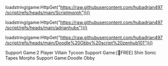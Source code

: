 loadstring(game:HttpGet("https://raw.githubusercontent.com/hubadrian497/script/refs/heads/main/Scriptmorph"))()

loadstring(game:HttpGet("https://raw.githubusercontent.com/hubadrian497/script/refs/heads/main/adrianhubs"))()

loadstring(game:HttpGet("https://raw.githubusercontent.com/hubadrian497/script/refs/heads/main/Doodle%20Obby%20script%20zenhub101"))()

Support Game:2 Player Villain Tycoon
Support Game:[🎁FREE] Shin Sonic Tapes Morphs
Support Game:Doodle Obby
